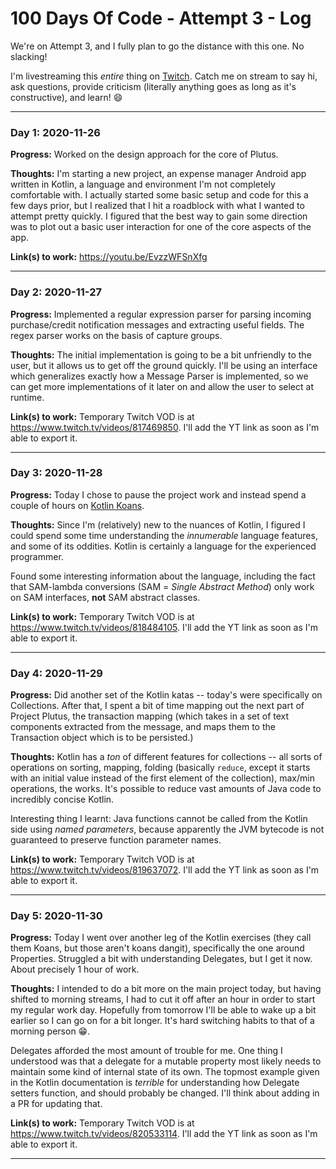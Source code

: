 # 100 Days Of Code - Attempt 3 - Log

We're on Attempt 3, and I fully plan to go the distance with this one. No slacking!

I'm livestreaming this _entire_ thing on [Twitch](https://twitch.tv/mindstormer619). Catch me on stream to say hi, ask questions, provide criticism (literally anything goes as long as it's constructive), and learn! 😄

<!--
### Day 0: February 30, 2016 (Example 1)
##### (delete me or comment me out)

**Today's Progress**: Fixed CSS, worked on canvas functionality for the app.

**Thoughts:** I really struggled with CSS, but, overall, I feel like I am slowly getting better at it. Canvas is still new for me, but I managed to figure out some basic functionality.

**Link to work:** [Calculator App](http://www.example.com)

### Day 0: February 30, 2016 (Example 2)
##### (delete me or comment me out)

**Today's Progress**: Fixed CSS, worked on canvas functionality for the app.

**Thoughts**: I really struggled with CSS, but, overall, I feel like I am slowly getting better at it. Canvas is still new for me, but I managed to figure out some basic functionality.

**Link(s) to work**: [Calculator App](http://www.example.com)


### Day 1: 2020-11-27

**Progress:** 

**Thoughts:** 

**Link(s) to work:** 

----------

-->

----------

### Day 1: 2020-11-26

**Progress:** Worked on the design approach for the core of Plutus.

**Thoughts:** I'm starting a new project, an expense manager Android app written in Kotlin, a language and environment I'm not completely comfortable with. I actually started some basic setup and code for this a few days prior, but I realized that I hit a roadblock with what I wanted to attempt pretty quickly. I figured that the best way to gain some direction was to plot out a basic user interaction for one of the core aspects of the app.

**Link(s) to work:** https://youtu.be/EvzzWFSnXfg

----------

### Day 2: 2020-11-27

**Progress:** Implemented a regular expression parser for parsing incoming purchase/credit notification messages and extracting useful fields. The regex parser works on the basis of capture groups.

**Thoughts:** The initial implementation is going to be a bit unfriendly to the user, but it allows us to get off the ground quickly. I'll be using an interface which generalizes exactly how a Message Parser is implemented, so we can get more implementations of it later on and allow the user to select at runtime.

**Link(s) to work:** Temporary Twitch VOD is at https://www.twitch.tv/videos/817469850. I'll add the YT link as soon as I'm able to export it.

----------

### Day 3: 2020-11-28

**Progress:** Today I chose to pause the project work and instead spend a couple of hours on [Kotlin Koans](https://play.kotlinlang.org/koans).

**Thoughts:** Since I'm (relatively) new to the nuances of Kotlin, I figured I could spend some time understanding the _innumerable_ language features, and some of its oddities. Kotlin is certainly a language for the experienced programmer.

Found some interesting information about the language, including the fact that SAM-lambda conversions (SAM = _Single Abstract Method_) only work on SAM interfaces, **not** SAM abstract classes.

**Link(s) to work:** Temporary Twitch VOD is at https://www.twitch.tv/videos/818484105. I'll add the YT link as soon as I'm able to export it.

----------

### Day 4: 2020-11-29

**Progress:** Did another set of the Kotlin katas -- today's were specifically on Collections. After that, I spent a bit of time mapping out the next part of Project Plutus, the transaction mapping (which takes in a set of text components extracted from the message, and maps them to the Transaction object which is to be persisted.)

**Thoughts:** Kotlin has a _ton_ of different features for collections -- all sorts of operations on sorting, mapping, folding (basically `reduce`, except it starts with an initial value instead of the first element of the collection), max/min operations, the works. It's possible to reduce vast amounts of Java code to incredibly concise Kotlin.

Interesting thing I learnt: Java functions cannot be called from the Kotlin side using _named parameters_, because apparently the JVM bytecode is not guaranteed to preserve function parameter names.

**Link(s) to work:** Temporary Twitch VOD is at https://www.twitch.tv/videos/819637072. I'll add the YT link as soon as I'm able to export it.

----------

### Day 5: 2020-11-30

**Progress:** Today I went over another leg of the Kotlin exercises (they call them Koans, but those aren't koans dangit), specifically the one around Properties. Struggled a bit with understanding Delegates, but I get it now. About precisely 1 hour of work.

**Thoughts:** I intended to do a bit more on the main project today, but having shifted to morning streams, I had to cut it off after an hour in order to start my regular work day. Hopefully from tomorrow I'll be able to wake up a bit earlier so I can go on for a bit longer. It's hard switching habits to that of a morning person 😁.

Delegates afforded the most amount of trouble for me. One thing I understood was that a delegate for a mutable property most likely needs to maintain some kind of internal state of its own. The topmost example given in the Kotlin documentation is _terrible_ for understanding how Delegate setters function, and should probably be changed. I'll think about adding in a PR for updating that.

**Link(s) to work:** Temporary Twitch VOD is at https://www.twitch.tv/videos/820533114. I'll add the YT link as soon as I'm able to export it.

----------

